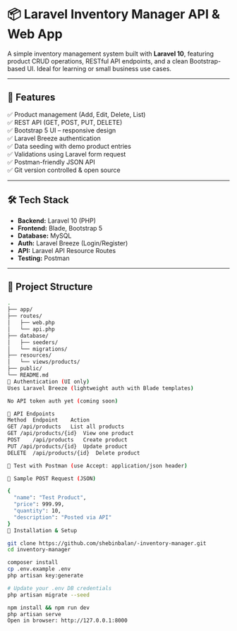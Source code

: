 # 📦 Laravel Inventory Manager API & Web App

A simple inventory management system built with **Laravel 10**, featuring product CRUD operations, RESTful API endpoints, and a clean Bootstrap-based UI. Ideal for learning or small business use cases.

---

## 🚀 Features

✅ Product management (Add, Edit, Delete, List)  
✅ REST API (GET, POST, PUT, DELETE)  
✅ Bootstrap 5 UI – responsive design  
✅ Laravel Breeze authentication  
✅ Data seeding with demo product entries  
✅ Validations using Laravel form request  
✅ Postman-friendly JSON API  
✅ Git version controlled & open source

---

## 🛠️ Tech Stack

- **Backend:** Laravel 10 (PHP)
- **Frontend:** Blade, Bootstrap 5
- **Database:** MySQL
- **Auth:** Laravel Breeze (Login/Register)
- **API:** Laravel API Resource Routes
- **Testing:** Postman

---

## 📂 Project Structure

```bash
.
├── app/
├── routes/
│   ├── web.php
│   └── api.php
├── database/
│   ├── seeders/
│   └── migrations/
├── resources/
│   └── views/products/
├── public/
└── README.md
🔐 Authentication (UI only)
Uses Laravel Breeze (lightweight auth with Blade templates)

No API token auth yet (coming soon)

📮 API Endpoints
Method	Endpoint	Action
GET	/api/products	List all products
GET	/api/products/{id}	View one product
POST	/api/products	Create product
PUT	/api/products/{id}	Update product
DELETE	/api/products/{id}	Delete product

🧪 Test with Postman (use Accept: application/json header)

🧪 Sample POST Request (JSON)

{
  "name": "Test Product",
  "price": 999.99,
  "quantity": 10,
  "description": "Posted via API"
}
🧾 Installation & Setup

git clone https://github.com/shebinbalan/-inventory-manager.git
cd inventory-manager

composer install
cp .env.example .env
php artisan key:generate

# Update your .env DB credentials
php artisan migrate --seed

npm install && npm run dev
php artisan serve
Open in browser: http://127.0.0.1:8000

